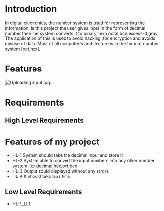 # Introduction 

In digital electronics, the number system is used for representing the information. In this project the user gives input in the form of decimal number then the system converts it to binary,hexa,octal,bcd,excess-3,gray. The application of this is used to avoid hacking ,for encryption and avoids misuse of data. Most of all computer's architecture is in the form of number system [oct,hex].

# Features

![Uploading Input.jpg…]()





# Requirements


## High Level Requirements
  # Features of my project
  * HL-1 System should take the decimal input and store it
  * HL-2 System able to convert the input numbers into any other number system like decimal,hex,oct,bcd
  * HL-3 Output sould displayed without any errors
  * HL-4 It should take less time



## Low Level Requirements
* HL-1_LL1 




